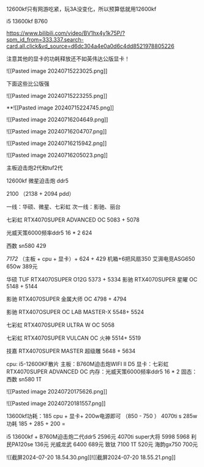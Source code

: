12600kf只有网游吃紧，玩3A没变化，所以预算低就用12600kf


i5 13600kf
B760


https://www.bilibili.com/video/BV1hx4y1k75P/?spm_id_from=333.337.search-card.all.click&vd_source=d6dc304a4e0a0d6c4dd8521978805226

注意其他的显卡的功耗释放还不如英伟达公版显卡！

![[Pasted image 20240715223025.png]]

下面这些比公版强

![[Pasted image 20240715223255.png]]





**![[Pasted image 20240715224745.png]]



![[Pasted image 20240716204649.png]]


![[Pasted image 20240716204707.png]]

![[Pasted image 20240716215942.png]]


![[Pasted image 20240716205023.png]]

主板迫击炮2代和tuf2代


12600kf
微星迫击炮 ddr5

2100 （2138 + 2094 pdd）



一线：华硕、微星、七彩虹
次一线：影驰、丽台


七彩虹 RTX4070SUPER ADVANCED OC
5083 + 5078


光威天策6000频率ddr5 16 * 2 624

西数 sn580 429

*7172* （主板 + cpu + 显卡）+ 624 + 429
机箱+6把风扇350 
艾湃电竞ASG650 650w 389元




华硕 TUF RTX4070SUPER O12G
5373 + 5334
影驰 RTX4070SUPER 星曜 OC
5148 + 5144

影驰 RTX4070SUPER 金属大师 OC
4798 + 4794

影驰 RTX407OSUPER OC LAB MASTER-X
5548+ 5524

七彩虹 RTX4070SUPER ULTRA W OC
5058


七彩虹 RTX4070SUPER VULCAN OC 火神
5514+ 5519


技嘉 RTX4070SUPER MASTER 超级雕
5648 + 5634


cpu: i5-12600KF散片
主板：B760M迫击炮WIFI II D5
显卡：七彩虹 RTX4070SUPER ADVANCED OC
内存：光威天策6000频率ddr5 16 * 2
固态：西数 sn580 1T



![[Pasted image 20240720175626.png]]

![[Pasted image 20240720181557.png]]


13600kf功耗：185
cpu + 显卡+ 200w电源即可 （850 - 750 ）
4070ti s 285w功耗
185 + 285 + 200 = 

i5 13600kf + B760M迫击炮二代ddr5 2596元
4070ti super大将 5998 5968
利民PA120se 136元
光威龙武 6400 689元
致钛 7100 1T 520元
海韵gx750 700元

![[截屏2024-07-20 18.54.30.png]]![[截屏2024-07-20 18.55.21.png]]